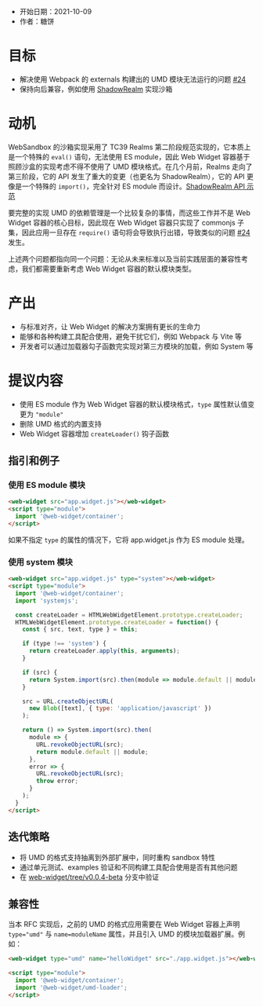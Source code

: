 - 开始日期：2021-10-09
- 作者：糖饼

# 目标

* 解决使用 Webpack 的 externals 构建出的 UMD 模块无法运行的问题 [#24](https://github.com/web-widget/web-widget/issues/24)
* 保持向后兼容，例如使用 [ShadowRealm](https://tc39.es/proposal-shadowrealm/) 实现沙箱

# 动机

WebSandbox 的沙箱实现采用了 TC39 Realms 第二阶段规范实现的，它本质上是一个特殊的 `eval()` 语句，无法使用 ES module，因此 Web Widget 容器基于照顾沙盒的实现考虑不得不使用了 UMD 模块格式。在几个月前，Realms 走向了第三阶段，它的 API 发生了重大的变更（也更名为 ShadowRealm），它的 API 更像是一个特殊的 `import()`，完全针对 ES module 而设计。[ShadowRealm API 示范](https://github.com/leobalter/realms-polyfill/blob/main/README.md)

要完整的实现 UMD 的依赖管理是一个比较复杂的事情，而这些工作并不是 Web Widget 容器的核心目标，因此现在 Web Widget 容器只实现了 commonjs 子集，因此应用一旦存在 `require()` 语句将会导致执行出错，导致类似的问题 [#24](https://github.com/web-widget/web-widget/issues/24) 发生。


上述两个问题都指向同一个问题：无论从未来标准以及当前实践层面的兼容性考虑，我们都需要重新考虑 Web Widget 容器的默认模块类型。

# 产出

- 与标准对齐，让 Web Widget 的解决方案拥有更长的生命力
- 能够和各种构建工具配合使用，避免干扰它们，例如 Webpack 与 Vite 等
- 开发者可以通过加载器勾子函数完实现对第三方模块的加载，例如 System 等

# 提议内容

* 使用 ES module 作为 Web Widget 容器的默认模块格式，`type` 属性默认值变更为 `"module"`
* 删除 UMD 格式的内置支持
* Web Widget 容器增加 `createLoader()` 钩子函数

## 指引和例子

### 使用 ES module 模块

```html
<web-widget src="app.widget.js"></web-widget>
<script type="module">
  import '@web-widget/container';
</script>
```

如果不指定 `type` 的属性的情况下，它将 app.widget.js 作为 ES module 处理。

###  使用 system 模块

```html
<web-widget src="app.widget.js" type="system"></web-widget>
<script type="module">
  import '@web-widget/container';
  import 'systemjs';

  const createLoader = HTMLWebWidgetElement.prototype.createLoader;
  HTMLWebWidgetElement.prototype.createLoader = function() {
    const { src, text, type } = this;

    if (type !== 'system') {
      return createLoader.apply(this, arguments);
    }

    if (src) {
      return System.import(src).then(module => module.default || module);
    }

    src = URL.createObjectURL(
      new Blob([text], { type: 'application/javascript' })
    );

    return () => System.import(src).then(
      module => {
        URL.revokeObjectURL(src);
        return module.default || module;
      },
      error => {
        URL.revokeObjectURL(src);
        throw error;
      }
    );
  }
</script>
```

## 迭代策略

- 将 UMD 的格式支持抽离到外部扩展中，同时重构 sandbox 特性
- 通过单元测试、examples 验证和不同构建工具配合使用是否有其他问题
- 在 [web-widget/tree/v0.0.4-beta](https://github.com/web-widget/web-widget/tree/v0.0.4-beta) 分支中验证

## 兼容性

当本 RFC 实现后，之前的 UMD 的格式应用需要在 Web Widget 容器上声明 `type="umd"` 与 `name=moduleName` 属性，并且引入 UMD 的模块加载器扩展。例如：

```html
<web-widget type="umd" name="helloWidget" src="./app.widget.js"></web-widget>

<script type="module">
  import '@web-widget/container';
  import '@web-widget/umd-loader';
</script>
```
